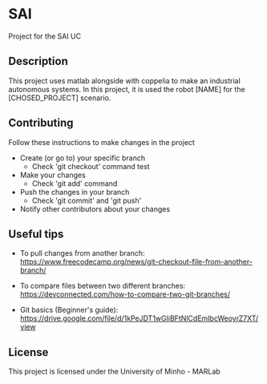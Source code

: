 # SAI

Project for the SAI UC 

## Description

This project uses matlab alongside with coppelia to make an industrial autonomous systems. In this project, it is used the robot [NAME] for the [CHOSED_PROJECT] scenario.

## Contributing

Follow these instructions to make changes in the project

- Create (or go to) your specific branch
    - Check 'git checkout' command test
- Make your changes
    - Check 'git add' command
- Push the changes in your branch
    - Check 'git commit' and 'git push'
- Notify other contributors about your changes

## Useful tips

- To pull changes from another branch:
https://www.freecodecamp.org/news/git-checkout-file-from-another-branch/

- To compare files between two different branches:
https://devconnected.com/how-to-compare-two-git-branches/

- Git basics (Beginner's guide):
https://drive.google.com/file/d/1kPeJDT1wGIiBFtNlCdEmIbcWeoyrZ7XT/view


## License

This project is licensed under the University of Minho - MARLab